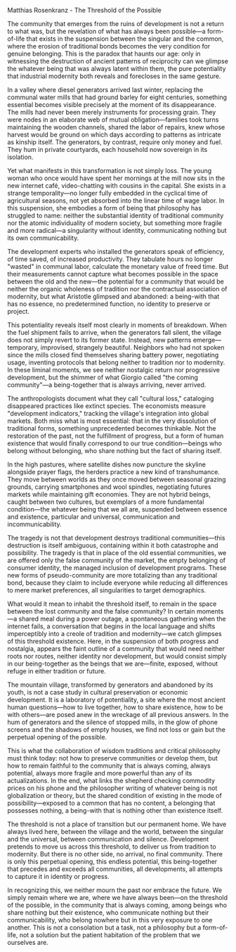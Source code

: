 Matthias Rosenkranz - The Threshold of the Possible

The community that emerges from the ruins of development is not a return to what was, but the revelation of what has always been possible—a form-of-life that exists in the suspension between the singular and the common, where the erosion of traditional bonds becomes the very condition for genuine belonging. This is the paradox that haunts our age: only in witnessing the destruction of ancient patterns of reciprocity can we glimpse the whatever being that was always latent within them, the pure potentiality that industrial modernity both reveals and forecloses in the same gesture.

In a valley where diesel generators arrived last winter, replacing the communal water mills that had ground barley for eight centuries, something essential becomes visible precisely at the moment of its disappearance. The mills had never been merely instruments for processing grain. They were nodes in an elaborate web of mutual obligation—families took turns maintaining the wooden channels, shared the labor of repairs, knew whose harvest would be ground on which days according to patterns as intricate as kinship itself. The generators, by contrast, require only money and fuel. They hum in private courtyards, each household now sovereign in its isolation.

Yet what manifests in this transformation is not simply loss. The young woman who once would have spent her mornings at the mill now sits in the new internet café, video-chatting with cousins in the capital. She exists in a strange temporality—no longer fully embedded in the cyclical time of agricultural seasons, not yet absorbed into the linear time of wage labor. In this suspension, she embodies a form of being that philosophy has struggled to name: neither the substantial identity of traditional community nor the atomic individuality of modern society, but something more fragile and more radical—a singularity without identity, communicating nothing but its own communicability.

The development experts who installed the generators speak of efficiency, of time saved, of increased productivity. They tabulate hours no longer "wasted" in communal labor, calculate the monetary value of freed time. But their measurements cannot capture what becomes possible in the space between the old and the new—the potential for a community that would be neither the organic wholeness of tradition nor the contractual association of modernity, but what Aristotle glimpsed and abandoned: a being-with that has no essence, no predetermined function, no identity to preserve or project.

This potentiality reveals itself most clearly in moments of breakdown. When the fuel shipment fails to arrive, when the generators fall silent, the village does not simply revert to its former state. Instead, new patterns emerge—temporary, improvised, strangely beautiful. Neighbors who had not spoken since the mills closed find themselves sharing battery power, negotiating usage, inventing protocols that belong neither to tradition nor to modernity. In these liminal moments, we see neither nostalgic return nor progressive development, but the shimmer of what Giorgio called "the coming community"—a being-together that is always arriving, never arrived.

The anthropologists document what they call "cultural loss," cataloging disappeared practices like extinct species. The economists measure "development indicators," tracking the village's integration into global markets. Both miss what is most essential: that in the very dissolution of traditional forms, something unprecedented becomes thinkable. Not the restoration of the past, not the fulfillment of progress, but a form of human existence that would finally correspond to our true condition—beings who belong without belonging, who share nothing but the fact of sharing itself.

In the high pastures, where satellite dishes now puncture the skyline alongside prayer flags, the herders practice a new kind of transhumance. They move between worlds as they once moved between seasonal grazing grounds, carrying smartphones and wool spindles, negotiating futures markets while maintaining gift economies. They are not hybrid beings, caught between two cultures, but exemplars of a more fundamental condition—the whatever being that we all are, suspended between essence and existence, particular and universal, communication and incommunicability.

The tragedy is not that development destroys traditional communities—this destruction is itself ambiguous, containing within it both catastrophe and possibility. The tragedy is that in place of the old essential communities, we are offered only the false community of the market, the empty belonging of consumer identity, the managed inclusion of development programs. These new forms of pseudo-community are more totalizing than any traditional bond, because they claim to include everyone while reducing all differences to mere market preferences, all singularities to target demographics.

What would it mean to inhabit the threshold itself, to remain in the space between the lost community and the false community? In certain moments—a shared meal during a power outage, a spontaneous gathering when the internet fails, a conversation that begins in the local language and shifts imperceptibly into a creole of tradition and modernity—we catch glimpses of this threshold existence. Here, in the suspension of both progress and nostalgia, appears the faint outline of a community that would need neither roots nor routes, neither identity nor development, but would consist simply in our being-together as the beings that we are—finite, exposed, without refuge in either tradition or future.

The mountain village, transformed by generators and abandoned by its youth, is not a case study in cultural preservation or economic development. It is a laboratory of potentiality, a site where the most ancient human questions—how to live together, how to share existence, how to be with others—are posed anew in the wreckage of all previous answers. In the hum of generators and the silence of stopped mills, in the glow of phone screens and the shadows of empty houses, we find not loss or gain but the perpetual opening of the possible.

This is what the collaboration of wisdom traditions and critical philosophy must think today: not how to preserve communities or develop them, but how to remain faithful to the community that is always coming, always potential, always more fragile and more powerful than any of its actualizations. In the end, what links the shepherd checking commodity prices on his phone and the philosopher writing of whatever being is not globalization or theory, but the shared condition of existing in the mode of possibility—exposed to a common that has no content, a belonging that possesses nothing, a being-with that is nothing other than existence itself.

The threshold is not a place of transition but our permanent home. We have always lived here, between the village and the world, between the singular and the universal, between communication and silence. Development pretends to move us across this threshold, to deliver us from tradition to modernity. But there is no other side, no arrival, no final community. There is only this perpetual opening, this endless potential, this being-together that precedes and exceeds all communities, all developments, all attempts to capture it in identity or progress.

In recognizing this, we neither mourn the past nor embrace the future. We simply remain where we are, where we have always been—on the threshold of the possible, in the community that is always coming, among beings who share nothing but their existence, who communicate nothing but their communicability, who belong nowhere but in this very exposure to one another. This is not a consolation but a task, not a philosophy but a form-of-life, not a solution but the patient habitation of the problem that we ourselves are.